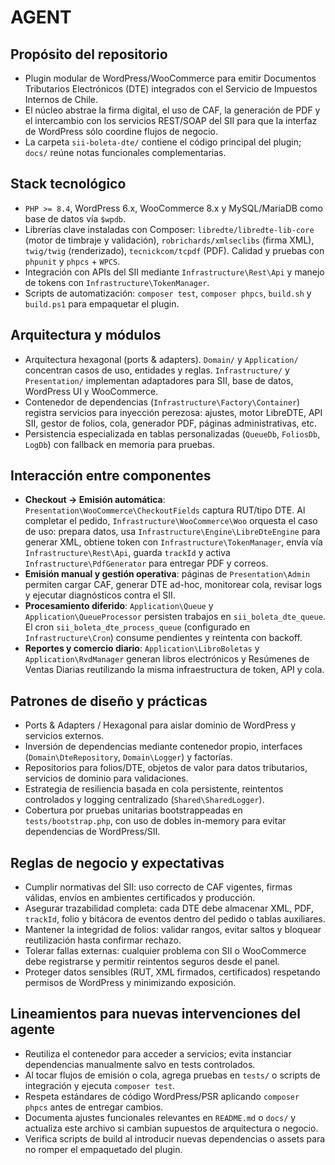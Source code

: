 # AGENT

## Propósito del repositorio
- Plugin modular de WordPress/WooCommerce para emitir Documentos Tributarios Electrónicos (DTE) integrados con el Servicio de Impuestos Internos de Chile.
- El núcleo abstrae la firma digital, el uso de CAF, la generación de PDF y el intercambio con los servicios REST/SOAP del SII para que la interfaz de WordPress sólo coordine flujos de negocio.
- La carpeta `sii-boleta-dte/` contiene el código principal del plugin; `docs/` reúne notas funcionales complementarias.

## Stack tecnológico
- `PHP >= 8.4`, WordPress 6.x, WooCommerce 8.x y MySQL/MariaDB como base de datos vía `$wpdb`.
- Librerías clave instaladas con Composer: `libredte/libredte-lib-core` (motor de timbraje y validación), `robrichards/xmlseclibs` (firma XML), `twig/twig` (renderizado), `tecnickcom/tcpdf` (PDF). Calidad y pruebas con `phpunit` y `phpcs` + `WPCS`.
- Integración con APIs del SII mediante `Infrastructure\Rest\Api` y manejo de tokens con `Infrastructure\TokenManager`.
- Scripts de automatización: `composer test`, `composer phpcs`, `build.sh` y `build.ps1` para empaquetar el plugin.

## Arquitectura y módulos
- Arquitectura hexagonal (ports & adapters). `Domain/` y `Application/` concentran casos de uso, entidades y reglas. `Infrastructure/` y `Presentation/` implementan adaptadores para SII, base de datos, WordPress UI y WooCommerce.
- Contenedor de dependencias (`Infrastructure\Factory\Container`) registra servicios para inyección perezosa: ajustes, motor LibreDTE, API SII, gestor de folios, cola, generador PDF, páginas administrativas, etc.
- Persistencia especializada en tablas personalizadas (`QueueDb`, `FoliosDb`, `LogDb`) con fallback en memoria para pruebas.

## Interacción entre componentes
- **Checkout → Emisión automática**: `Presentation\WooCommerce\CheckoutFields` captura RUT/tipo DTE. Al completar el pedido, `Infrastructure\WooCommerce\Woo` orquesta el caso de uso: prepara datos, usa `Infrastructure\Engine\LibreDteEngine` para generar XML, obtiene token con `Infrastructure\TokenManager`, envía vía `Infrastructure\Rest\Api`, guarda `trackId` y activa `Infrastructure\PdfGenerator` para entregar PDF y correos.
- **Emisión manual y gestión operativa**: páginas de `Presentation\Admin` permiten cargar CAF, generar DTE ad-hoc, monitorear cola, revisar logs y ejecutar diagnósticos contra el SII.
- **Procesamiento diferido**: `Application\Queue` y `Application\QueueProcessor` persisten trabajos en `sii_boleta_dte_queue`. El cron `sii_boleta_dte_process_queue` (configurado en `Infrastructure\Cron`) consume pendientes y reintenta con backoff.
- **Reportes y comercio diario**: `Application\LibroBoletas` y `Application\RvdManager` generan libros electrónicos y Resúmenes de Ventas Diarias reutilizando la misma infraestructura de token, API y cola.

## Patrones de diseño y prácticas
- Ports & Adapters / Hexagonal para aislar dominio de WordPress y servicios externos.
- Inversión de dependencias mediante contenedor propio, interfaces (`Domain\DteRepository`, `Domain\Logger`) y factorías.
- Repositorios para folios/DTE, objetos de valor para datos tributarios, servicios de dominio para validaciones.
- Estrategia de resiliencia basada en cola persistente, reintentos controlados y logging centralizado (`Shared\SharedLogger`).
- Cobertura por pruebas unitarias bootstrappeadas en `tests/bootstrap.php`, con uso de dobles in-memory para evitar dependencias de WordPress/SII.

## Reglas de negocio y expectativas
- Cumplir normativas del SII: uso correcto de CAF vigentes, firmas válidas, envíos en ambientes certificados y producción.
- Asegurar trazabilidad completa: cada DTE debe almacenar XML, PDF, `trackId`, folio y bitácora de eventos dentro del pedido o tablas auxiliares.
- Mantener la integridad de folios: validar rangos, evitar saltos y bloquear reutilización hasta confirmar rechazo.
- Tolerar fallas externas: cualquier problema con SII o WooCommerce debe registrarse y permitir reintentos seguros desde el panel.
- Proteger datos sensibles (RUT, XML firmados, certificados) respetando permisos de WordPress y minimizando exposición.

## Lineamientos para nuevas intervenciones del agente
- Reutiliza el contenedor para acceder a servicios; evita instanciar dependencias manualmente salvo en tests controlados.
- Al tocar flujos de emisión o cola, agrega pruebas en `tests/` o scripts de integración y ejecuta `composer test`.
- Respeta estándares de código WordPress/PSR aplicando `composer phpcs` antes de entregar cambios.
- Documenta ajustes funcionales relevantes en `README.md` o `docs/` y actualiza este archivo si cambian supuestos de arquitectura o negocio.
- Verifica scripts de build al introducir nuevas dependencias o assets para no romper el empaquetado del plugin.
